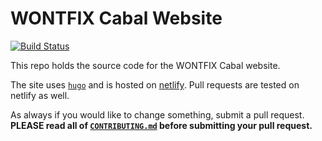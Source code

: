 # WONTFIX Cabal Website

[![Build Status](https://travis-ci.org/maintainerati/wontfix-cabal-site.svg?branch=master)](https://travis-ci.org/maintainerati/wontfix-cabal-site)

This repo holds the source code for the WONTFIX Cabal website.

The site uses [`hugo`](https://gohugo.io/) and is hosted on
[netlify](https://www.netlify.com/). Pull requests are tested on netlify
as well.

As always if you would like to change something, submit a pull request.
**PLEASE read all of [`CONTRIBUTING.md`](CONTRIBUTING.md) before submitting
your pull request.**

